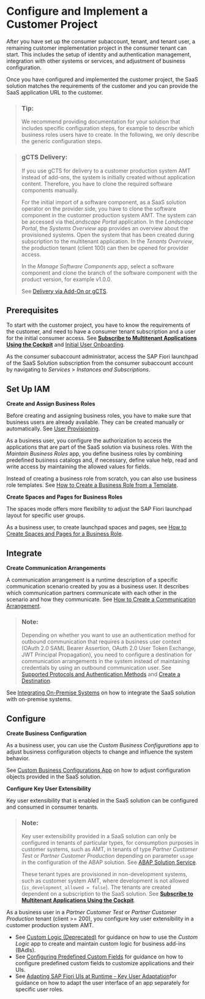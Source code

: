 <!-- loio363d2ea033b14ecfa5c67cf8d3e7cb01 -->

# Configure and Implement a Customer Project

After you have set up the consumer subaccount, tenant, and tenant user, a remaining customer implementation project in the consumer tenant can start. This includes the setup of identity and authentication management, integration with other systems or services, and adjustment of business configuration.

Once you have configured and implemented the customer project, the SaaS solution matches the requirements of the customer and you can provide the SaaS application URL to the customer.

> ### Tip:  
> We recommend providing documentation for your solution that includes specific configuration steps, for example to describe which business roles users have to create. In the following, we only describe the generic configuration steps.

> ### gCTS Delivery:  
> If you use gCTS for delivery to a customer production system AMT instead of add-ons, the system is initially created without application content. Therefore, you have to clone the required software components manually.
> 
> For the initial import of a software component, as a SaaS solution operator on the provider side, you have to clone the software component in the customer production system AMT. The system can be accessed via the*Landscape Portal* application. In the *Landscape Portal*, the *Systems Overview* app provides an overview about the provisioned systems. Open the system that has been created during subscription to the multitenant application. In the *Tenants Overview*, the production tenant \(client 100\) can then be opened for provider access.
> 
> In the *Manage Software Components* app, select a software component and clone the branch of the software component with the product version, for example v1.0.0.
> 
> See [Delivery via Add-On or gCTS](delivery-via-add-on-or-gcts-438d7eb.md#loio438d7ebfdc4a41de82dcdb156f01857e).



<a name="loio363d2ea033b14ecfa5c67cf8d3e7cb01__section_g5z_xcp_drb"/>

## Prerequisites

To start with the customer project, you have to know the requirements of the customer, and need to have a consumer tenant subscription and a user for the initial consumer access. See [**Subscribe to Multitenant Applications Using the Cockpit**](https://help.sap.com/docs/BTP/65de2977205c403bbc107264b8eccf4b/7a3e39622be14413b2a4df7c02ca1170.html) and [Initial User Onboarding](order-and-provide-975bd3e.md#loio4a9c5011922847ac91db165c78656149).

As the consumer subaccount administrator, access the SAP Fiori launchpad of the SaaS Solution subscription from the consumer subaccount account by navigating to *Services* \> *Instances and Subscriptions*.



<a name="loio363d2ea033b14ecfa5c67cf8d3e7cb01__section_t3j_g2p_wqb"/>

## Set Up IAM

**Create and Assign Business Roles**

Before creating and assigning business roles, you have to make sure that business users are already available. They can be created manually or automatically. See [User Provisioning](user-provisioning-ef52a68.md).

As a business user, you configure the authorization to access the applications that are part of the SaaS solution via business roles. With the *Maintain Business Roles* app, you define business roles by combining predefined business catalogs and, if necessary, define value help, read and write access by maintaining the allowed values for fields.

Instead of creating a business role from scratch, you can also use business role templates. See [How to Create a Business Role from a Template](../50-administration-and-ops/how-to-create-a-business-role-from-a-template-ec310a8.md).

**Create Spaces and Pages for Business Roles**

The spaces mode offers more flexibility to adjust the SAP Fiori launchpad layout for specific user groups.

As a business user, to create launchpad spaces and pages, see [How to Create Spaces and Pages for a Business Role](../50-administration-and-ops/how-to-create-spaces-and-pages-for-a-business-role-18cdb97.md).



<a name="loio363d2ea033b14ecfa5c67cf8d3e7cb01__section_pxn_j2p_wqb"/>

## Integrate

**Create Communication Arrangements**

A communication arrangement is a runtime description of a specific communication scenario created by you as a business user. It describes which communication partners communicate with each other in the scenario and how they communicate. See [How to Create a Communication Arrangement](../50-administration-and-ops/how-to-create-a-communication-arrangement-a0771f6.md).

> ### Note:  
> Depending on whether you want to use an authentication method for outbound communication that requires a business user context \(OAuth 2.0 SAML Bearer Assertion, OAuth 2.0 User Token Exchange, JWT Principal Propagation\), you need to configure a destination for communication arrangements in the system instead of maintaining credentials by using an outbound communication user. See [Supported Protocols and Authentication Methods](supported-protocols-and-authentication-methods-437e9d4.md) and [Create a Destination](create-a-destination-3fa7934.md).

See [Integrating On-Premise Systems](integrating-on-premise-systems-c95327f.md) on how to integrate the SaaS solution with on-premise systems.



<a name="loio363d2ea033b14ecfa5c67cf8d3e7cb01__section_urg_l2p_wqb"/>

## Configure

**Create Business Configuration**

As a business user, you can use the *Custom Business Configurations* app to adjust business configuration objects to change and influence the system behavior.

See [Custom Business Configurations App](../50-administration-and-ops/custom-business-configurations-app-76384d8.md) on how to adjust configuration objects provided in the SaaS solution.



**Configure Key User Extensibility**

Key user extensibility that is enabled in the SaaS solution can be configured and consumed in consumer tenants.

> ### Note:  
> Key user extensibility provided in a SaaS solution can only be configured in tenants of particular types, for consumption purposes in customer systems, such as AMT, in tenants of type *Partner Customer Test* or *Partner Customer Production* depending on parameter `usage` in the configuration of the ABAP solution. See [ABAP Solution Service](order-and-provide-975bd3e.md#loio1697387c02e74e66a55cf21a05678167).
> 
> These tenant types are provisioned in non-development systems, such as customer system AMT, where development is not allowed \(`is_development_allowed = false`\). The tenants are created dependent on a subscription to the SaaS solution. See [**Subscribe to Multitenant Applications Using the Cockpit**](https://help.sap.com/docs/BTP/65de2977205c403bbc107264b8eccf4b/7a3e39622be14413b2a4df7c02ca1170.html).

As a business user in a *Partner Customer Test* or *Partner Customer Production* tenant \(client \>= 200\), you configure key user extensibility in a customer production system AMT.

-   See [Custom Logic \(Deprecated\)](../50-administration-and-ops/custom-logic-deprecated-05880c7.md) for guidance on how to use the *Custom Logic* app to create and maintain custom logic for business add-ins \(BAdIs\).
-   See [Configuring Predefined Custom Fields](../50-administration-and-ops/configuring-predefined-custom-fields-0033cbc.md) for guidance on how to configure predefined custom fields to customize applications and their UIs.
-   See [Adapting SAP Fiori UIs at Runtime - Key User Adaptation](https://help.sap.com/docs/btp/sap-fiori-launchpad-for-sap-btp-abap-environment/adapting-sap-fiori-uis-at-runtime-key-user-adaptation?version=Cloud)for guidance on how to adapt the user interface of an app separately for specific user roles.


